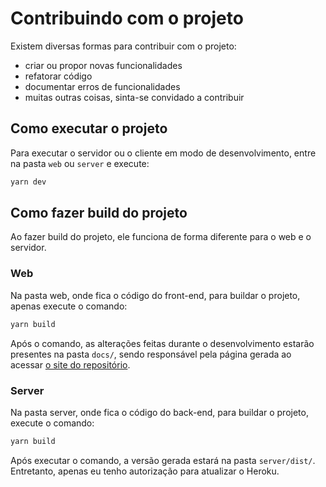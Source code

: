 # Contribuindo com o projeto

Existem diversas formas para contribuir com o projeto:
* criar ou propor novas funcionalidades
* refatorar código
* documentar erros de funcionalidades
* muitas outras coisas, sinta-se convidado a contribuir

## Como executar o projeto

Para executar o servidor ou o cliente em modo de desenvolvimento, entre na pasta `web` ou `server` e execute:

```sh
yarn dev
```

## Como fazer build do projeto

Ao fazer build do projeto, ele funciona de forma diferente para o web e o servidor.

### Web

Na pasta web, onde fica o código do front-end, para buildar o projeto, apenas execute o comando:

```sh
yarn build
```

Após o comando, as alterações feitas durante o desenvolvimento estarão presentes na pasta `docs/`, sendo responsável pela página gerada ao acessar [o site do repositório](https://juliobguedes.dev/tormenta).

### Server

Na pasta server, onde fica o código do back-end, para buildar o projeto, execute o comando:

```sh
yarn build
```

Após executar o comando, a versão gerada estará na pasta `server/dist/`. Entretanto, apenas eu tenho autorização para atualizar o Heroku.